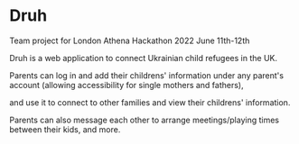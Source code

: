 # Druh

Team project for London Athena Hackathon 2022 June 11th-12th

Druh is a web application to connect Ukrainian child refugees in the UK.

Parents can log in and add their childrens' information under any parent's account (allowing accessibility for single mothers and fathers),

and use it to connect to other families and view their childrens' information.

Parents can also message each other to arrange meetings/playing times between their kids, and more.
